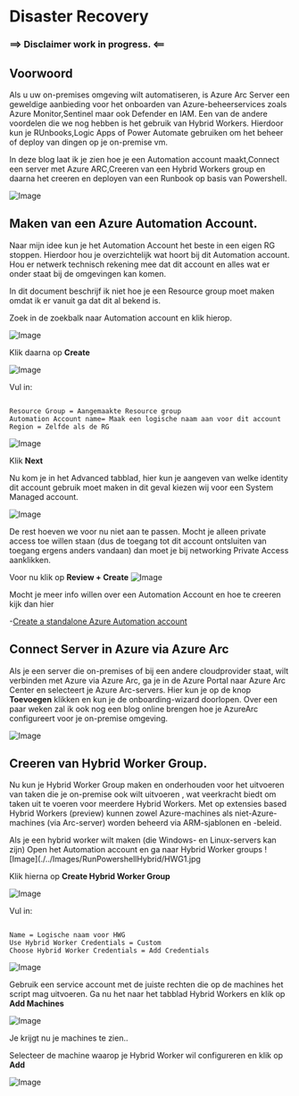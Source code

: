 # Disaster Recovery

### ==> Disclaimer work in progress. <==

## Voorwoord

Als u uw on-premises omgeving wilt automatiseren, is Azure Arc Server een geweldige aanbieding voor het onboarden van Azure-beheerservices zoals Azure Monitor,Sentinel maar ook Defender en IAM.
Een van de andere voordelen die we nog hebben is het gebruik van Hybrid Workers. Hierdoor kun je RUnbooks,Logic Apps of Power Automate gebruiken om het beheer of deploy van dingen op je on-premise vm.

In deze blog laat ik je zien hoe je een Automation account maakt,Connect een server met Azure ARC,Creeren van een Hybrid Workers group en daarna het creeren en deployen van een Runbook op basis van Powershell.

![Image](./../Images/RunPowershellHybrid/Praatplaat.JPG)

## Maken van een Azure Automation Account.

Naar mijn idee kun je het Automation Account het beste in een eigen RG stoppen. Hierdoor hou je overzichtelijk wat hoort bij dit Automation account. Hou er netwerk technisch rekening mee dat dit account en alles wat er onder staat bij de omgevingen kan komen.

In dit document beschrijf ik niet hoe je een Resource group moet maken omdat ik er vanuit ga dat dit al bekend is.

Zoek in de zoekbalk naar Automation account en klik hierop.

![Image](./../Images/RunPowershellHybrid/zoekbalk.jpg)

Klik daarna op **Create**

![Image](./../Images/RunPowershellHybrid/create.jpg)

Vul in: 
~~~

Resource Group = Aangemaakte Resource group
Automation Account name= Maak een logische naam aan voor dit account
Region = Zelfde als de RG

~~~

![Image](./../Images/RunPowershellHybrid/CreateAA1.jpg)

Klik **Next**

Nu kom je in het Advanced tabblad, hier kun je aangeven van welke identity dit account gebruik moet maken in dit geval kiezen wij voor een System Managed account.

![Image](./../Images/RunPowershellHybrid/CreateAA2.jpg)

De rest hoeven we voor nu niet aan te passen. Mocht je alleen private access toe willen staan (dus de toegang tot dit account ontsluiten van toegang ergens anders vandaan) dan moet je bij networking Private Access aanklikken.

Voor nu klik op **Review + Create**
![Image](./../Images/RunPowershellHybrid/CreateAA3.jpg)



Mocht je meer info willen over een Automation Account en hoe te creeren kijk dan hier

-[Create a standalone Azure Automation account](https://learn.microsoft.com/en-us/azure/automation/automation-create-standalone-account?WT.mc_id=modinfra-0000-thmaure&tabs=azureportal)


## Connect Server in Azure via Azure Arc

Als je een server die on-premises of bij een andere cloudprovider staat, wilt verbinden met Azure via Azure Arc, ga je in de Azure Portal naar Azure Arc Center en selecteert je Azure Arc-servers. Hier kun je op de knop **Toevoegen** klikken en kun je de onboarding-wizard doorlopen.  Over een paar weken zal ik ook nog een blog online brengen hoe je AzureArc configureert voor je on-premise omgeving.

![Image](./../Images/RunPowershellHybrid/ArcOnboarding.jpg)


## Creeren van Hybrid Worker Group.

Nu kun je Hybrid Worker Group  maken en onderhouden voor het uitvoeren van taken die je on-premise ook wilt uitvoeren , wat veerkracht biedt om taken uit te voeren voor meerdere Hybrid Workers. Met op extensies based Hybrid Workers (preview) kunnen zowel Azure-machines als niet-Azure-machines (via Arc-server) worden beheerd via ARM-sjablonen en -beleid.

Als je een hybrid worker wilt maken (die Windows- en Linux-servers kan zijn) Open het Automation account en ga naar Hybrid Worker groups
![Image](./../Images/RunPowershellHybrid/HWG1.jpg

Klik hierna op **Create Hybrid Worker Group**

![Image](./../Images/RunPowershellHybrid/HWG3.jpg)

Vul in: 
~~~

Name = Logische naam voor HWG
Use Hybrid Worker Credentials = Custom
Choose Hybrid Worker Credentials = Add Credentials

~~~

![Image](./../Images/RunPowershellHybrid/HWG2.jpg)

Gebruik een service account met de juiste rechten die op de machines het script mag uitvoeren.
Ga nu het naar het tabblad  Hybrid Workers en klik op **Add Machines**

![Image](./../Images/RunPowershellHybrid/HWG4.jpg)

Je krijgt nu je machines te zien..

Selecteer de machine waarop je Hybrid Worker wil configureren en klik op **Add**

![Image](./../Images/RunPowershellHybrid/HWG5.jpg)



